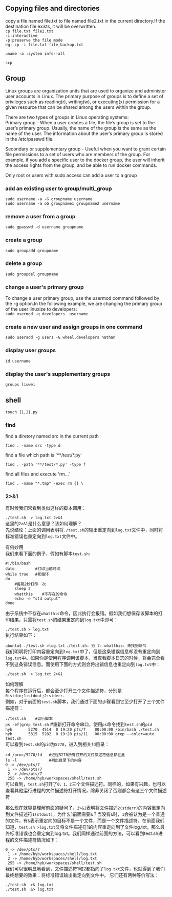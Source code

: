 ## Copying files and directories

copy a file named file.txt to file named file2.txt in the current directory.If the destination file exists, it will be overwritten.   
`cp file.txt file2.txt`   
`-i:interactive`  
`-p:preserve the file mode`  
`eg: cp -i file.txt file_backup.txt`  

`uname -a :system info--all`  

`scp`  

## Group

Linux groups are organization units that are used to organize and administer user accounts in Linux. The primary purpose of groups is to define a set of privileges such as reading(r), writing(w), or executing(x) permission for a given resource that can be shared among the users within the group.  

There are two types of groups in Linux operating systems:  
Primary group - When a user creates a file, the file’s group is set to the user’s primary group. Usually, the name of the group is the same as the name of the user. The information about the user’s primary group is stored in the /etc/passwd file.  

Secondary or supplementary group - Useful when you want to grant certain file permissions to a set of users who are members of the group. For example, if you add a specific user to the docker group, the user will inherit the access rights from the group, and be able to run docker commands.  

Only root or users with sudo access can add a user to a group  

### add an existing user to group/multi_group  
`sudo username -a -G groupname username`  
`sudo username -a oG groupname1 groupname2 username`  
### remove a user from a group  
`sudo gpasswd -d username groupname`  
### create a group  
`sudo groupadd groupname`  
### delete a group  
`sudo groupdel groupname`  
### change a user's primary group  
To change a user primary group, use the usermod command followed by the -g option.In the following example, we are changing the primary group of the user linuxize to developers:  
`sudo usermod -g developers  username`  
### create a new user and assign groups in one command  
`sudo useradd -g users -G wheel,developers nathan`  
### display user groups  
`id username`  
### display the user's supplementary groups  
`groups liuwei`  

## shell

`touch {1,2}.py`  

### find 
find a diretory named src in the current path  

`find . -name src -type d`  

find a file which path is '\*\*/test/\*.py'  

`find . -path '**/test/*.py' -type f`  

find all files and execute 'rm...'  

`find . -name "*.tmp" -exec rm {} \`  

### 2>&1
有时候我们常看到类似这样的脚本调用：  

`./test.sh  > log.txt 2>&1`  
这里的`2>&1`是什么意思？该如何理解？  
先说结论：上面的调用表明将`./test.sh`的输出重定向到`log.txt`文件中，同时将标准错误也重定向到`log.txt`文件中。  

有何妙用  
我们来看下面的例子，假如有脚本`test.sh:`  

`#!/bin/bash`  
`date         #打印当前时间`  
`while true   #死循环`  
`do`  
`    #每隔2秒打印一次`  
`    sleep 2`  
`    whatthis    #不存在的命令`  
`    echo -e "std output"`  
`done`  

由于系统中不存在`whatthis`命令，因此执行会报错。假如我们想保存该脚本的打印结果，只需将`test.sh`的结果重定向到`log.txt`中即可：  

`./test.sh > log.txt`  
执行结果如下：  

`ubuntu$ ./test.sh >log.txt`
`./test.sh: 行 7: whatthis: 未找到命令`  
我们明明将打印内容重定向到`log.txt`中了，但是这条错误信息却没有重定向到`log.txt`中。如果你是使用程序调用该脚本，当查看脚本日志的时候，将会完全看不到这条错误信息。而使用下面的方式则会将出错信息也重定向到`log.txt`中：  

`./test.sh  > log.txt 2>&1`  

如何理解  
每个程序在运行后，都会至少打开三个文件描述符，分别是`0:stdin;1:stdout;2:stderr.`  
例如，对于前面的`test.sh`脚本，我们通过下面的步骤看到它至少打开了三个文件描述符：  

`./test.sh    #运行脚本`  
`ps -ef|grep test.sh`  #重新打开命令串口，使用`ps`命令找到`test.sh`的`pid`  
`hyb       5270  4514  0 19:20 pts/7    00:00:00 /bin/bash ./test.sh`  
`hyb       5315  5282  0 19:20 pts/11   00:00:00 grep --color=auto test.sh`  
可以看到`test.sh`的`pid`为`5270`，进入到相关`fd`目录：  

`cd /proc/5270/fd   #进程5270所有打开的文件描述符信息都在此`  
`ls -l              #列出目录下的内容`  
`0 -> /dev/pts/7`  
` 1 -> /dev/pts/7`  
` 2 -> /dev/pts/7`  
` 255 -> /home/hyb/workspaces/shell/test.sh`  
可以看到，`test.sh`打开了`0，1，2`三个文件描述符。同样的，如果有兴趣，也可以查看其他运行进程的文件描述符打开情况，除非关闭了否则都会有这三个文件描述符

那么现在就容易理解前面的疑问了，`2>&1`表明将文件描述`2(stderr)`的内容重定向到文件描述符`1(stdout)`，为什么1前面需要`&`？当没有`&`时，`1`会被认为是一个普通的文件，有`&`表示重定向的目标不是一个文件，而是一个文件描述符。在前面我们知道，`test.sh >log.txt`又将文件描述符1的内容重定向到了文件log.txt，那么最终标准错误也会重定向到log.txt。我们同样通过前面的方法，可以看到test.sh进程的文件描述符情况如下：

 `0 -> /dev/pts/7`  
` 1 -> /home/hyb/workspaces/shell/log.txt`  
` 2 -> /home/hyb/workspaces/shell/log.txt`  
` 255 -> /home/hyb/workspaces/shell/test.sh`  
我们可以很明显地看到，文件描述符1和2都指向了`log.txt`文件，也就得到了我们最终想要的效果：将标准错误输出重定向到文件中。
它们还有两种等价写法：

`./test.sh  >& log.txt`  
`./test.sh  &> log.txt`  





